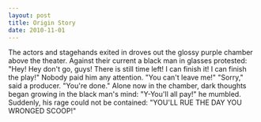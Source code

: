 ```yaml
---
layout: post
title: Origin Story
date: 2010-11-01
---
```

The actors and stagehands exited in droves out the glossy purple chamber
      above the theater. Against their current a black man in glasses protested:    "Hey! Hey don't go, guys! There is still time left! I can finish it! I can finish the
      play!" Nobody paid him any attention. "You can't leave me!"    "Sorry,"
      said a producer. "You're done."    Alone now in the chamber, dark thoughts
      began growing in the black man's mind:    "Y-You'll all pay!" he mumbled.
      Suddenly, his rage could not be contained: "YOU'LL RUE THE DAY YOU WRONGED SCOOP!"